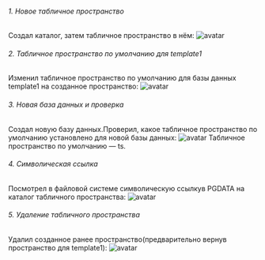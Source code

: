 ###### 1. Новое табличное пространство
Создал каталог, затем табличное пространство в нём:
![avatar](https://sun9-west.userapi.com/sun9-67/s/v1/ig2/cUfyv55dCnQ5QU7b8K7SBHsYF-rKt-AFBd1KZMOxTDw_KZmaxYUCj6ZpKhCWqNWnKgQpwPT_kwDjgd2218LdTrFE.jpg?size=595x162&quality=96&type=album)
###### 2. Табличное пространство по умолчанию для template1
Изменил табличное пространство по умолчанию для базы данных template1 на созданное пространство:
![avatar](https://sun9-54.userapi.com/impg/ytybWvVGIlz0oF2tDD28mupchcqA1KQ7lQdJjg/hUzCF2DUe3g.jpg?size=417x54&quality=96&sign=4304080c3293001def54960f2833c786&type=album)
###### 3. Новая база данных и проверка
Создал новую базу данных.Проверил, какое табличное пространство по умолчанию установлено для новой базы данных:
![avatar](https://sun9-45.userapi.com/impg/JSDEXBgVRJmTuxsOvZ-OIFPaINxMKA4YDwTqBg/OE0FcMA_qnM.jpg?size=619x153&quality=96&sign=22eaa505ba6ecf40a13b94ea72840b85&type=album)
Табличное пространство по умолчанию — ts.
###### 4. Символическая ссылка
Посмотрел в файловой системе символическую ссылкув PGDATA на каталог табличного пространства:
![avatar](https://sun9-west.userapi.com/sun9-64/s/v1/ig2/sAQ0OAVfBxLxHel5KXMPtG1VQgPgf9oMM13l-lWSwKQ-2jjijZFg8rMr_e2qtI3_Jfxh1OcVFr5AjVM-YPlwgYAA.jpg?size=604x180&quality=96&type=album)
###### 5. Удаление табличного пространства
Удалил созданное ранее пространство(предварительно вернув пространство для template1):
![avatar](https://sun9-33.userapi.com/impg/go9fKJLHSlmNz1hQl_njBjNvzk2hPzu890ZtlA/hhEMWNS3fJw.jpg?size=464x95&quality=96&sign=ef37fb8feef2856f63a37fb503a3f14d&type=album)

